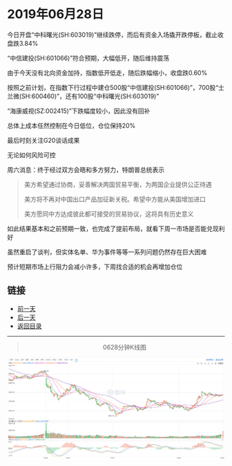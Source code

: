 # 2019年06月28日

今日开盘“中科曙光(SH:603019)”继续跌停，而后有资金入场撬开跌停板，截止收盘跌3.84%

“中信建投(SH:601066)”符合预期，大幅低开，随后维持震荡

由于今天没有北向资金加持，指数低开低走，随后跌幅缩小，收盘跌0.60%

按照之前计划，在指数下行过程中建仓500股“中信建投(SH:601066)”，700股“士兰微(SH:600460)”，还有100股“中科曙光(SH:603019)”

“海康威视(SZ:002415)”下跌幅度较小，因此没有回补

总体上成本任然控制在今日低位，仓位保持20%

最后时刻关注G20谈话成果

无论如何风险可控



周六消息：终于经过双方会晤和多方努力，特朗普总统表示

> 美方希望通过协商，妥善解决两国贸易平衡，为两国企业提供公正待遇
>
> 美方将不再对中国出口产品加征新关税。希望中方能从美国增加进口
>
> 美方愿同中方达成彼此都可接受的贸易协议，这将具有历史意义

如此结果基本和之前预期一致，也完成了提前布局，就看下周一市场是否能兑现利好

虽然重启了谈判，但实体名单、华为事件等等一系列问题仍然存在巨大困难

预计短期市场上行阻力会减小许多，下周找合适的机会再增加仓位





## 链接

- [前一天](https://github.com/gdoggy/investment-diary/blob/master/2019/0627.md)
- [后一天](https://github.com/gdoggy/investment-diary/blob/master/2019/0701.md)
- [返回目录](https://github.com/gdoggy/investment-diary)

------

> <center>0628分钟K线图</center>

![K minute](https://github.com/gdoggy/investment-diary/blob/master/2019/RunChart/0628.png)